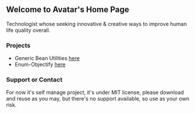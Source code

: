 ## Welcome to Avatar's Home Page

Technologist whose seeking innovative & creative ways to improve human life quality overall.

### Projects

- Generic Bean Utilities [here](https://avatar21.github.com/generic-bean-utility/)
- Enum-Objectify [here](https://avatar21.github.com/enum-objectify/)

### Support or Contact

For now it's self manage project, it's under MIT license, please download and reuse as you may, but there's no support available, so use as your own risk.
